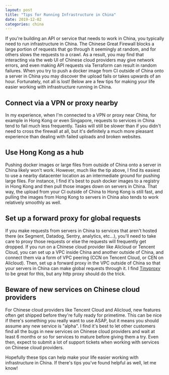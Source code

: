 ```yaml
---
layout: post
title: "Tips for Running Infrastructure in China"
date: 2019-12-02
categories: china
---
```


If you're building an API or service that needs to work in China, you typically need to run infrastructure in China. The Chinese Great Firewall blocks a large portion of requests that go through it seemingly at random, and for others slows the requests to a crawl. As a result, you may find that interacting via the web UI of Chinese cloud providers may give network errors, and even making API requests via Terraform can result in random failures.  When you try to push a docker image from CI outside of China onto a server in China you may discover the upload fails or takes upwards of an hour. Fortunately, not all is lost! Below are a few tips for making your life easier working with infrastructure running in China.

## Connect via a VPN or proxy nearby

In my experience, when I'm connected to a VPN or proxy near China, for example in Hong Kong or even Singapore, requests to services in China tend to fail much less frequently. Tasks will still be slower than if you didn't need to cross the firewall at all, but it's definitely a much more pleasant experience than dealing with failed uploads and broken websites.

## Use Hong Kong as a hub

Pushing docker images or large files from outside of China onto a server in China likely won't work. However, much like the tip above, I find its easiest to use a nearby datacenter location as an intermediate ground for pushing large files. For instance, I find it's best to push docker images to a registry in Hong Kong and then pull those images down on servers in China. That way, the upload from your CI outside of China to Hong Kong is still fast, and pulling the images from Hong Kong to servers in China also tends to work relatively smoothly as well.

## Set up a forward proxy for global requests

If you make requests from servers in China to services that aren't hosted there (ex Segment, Datadog, Sentry, analytics, etc...), you'll need to take care to proxy those requests or else the requests will frequently get dropped. If you run on a Chinese cloud provider like Alicloud or Tencent Cloud, you can set up a VPC inside China and another outside of China, and connect them via a form of VPC peering (CCN on Tencent Cloud, or CEN on Alicloud). Then, set up a forward proxy in the VPC outside of China so that your servers in China can make global requests through it. I find [Tinyproxy](https://tinyproxy.github.io/) to be great for this, but any http proxy should do the trick.

## Beware of new services on Chinese cloud providers

For Chinese cloud providers like Tencent Cloud and Alicloud, new features often get shipped before they're fully ready for primetime. This can be nice if there's something you really want to use ASAP, but it means you should assume any new service is "alpha". I find it's best to let other customers find all the bugs in new services on Chinese cloud providers and wait at least 6 months or so for services to mature before giving them a try. Even then, expect to submit a lot of support tickets when working with services on Chinese cloud providers.

Hopefully these tips can help make your life easier working with infrastructure in China. If there's tips you've found helpful as well, let me know!
